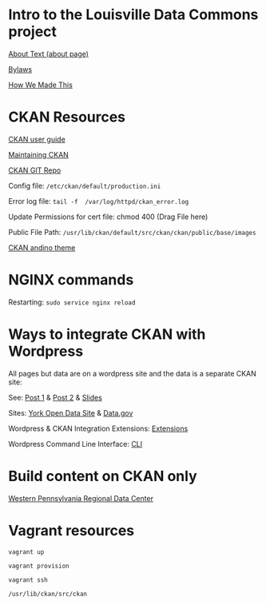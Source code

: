 # Intro to the Louisville Data Commons project 
[About Text (about page)]

[Bylaws]

[How We Made This]

[About Text (about page)]: https://docs.google.com/document/d/1wq73t1mLUfFTjMU8arMe8oFwhct2Ei0teWmndlPB7r0/edit?usp=sharing
[Bylaws]: https://docs.google.com/document/d/12FSVXbFbkdq1ydorAyfewKHysIXSmrpAz4UpmvxJ9XI/edit?usp=sharing
[How We Made This]: https://docs.google.com/document/d/15AnzQm2cPlVUfLqsx55BvhemsvGO8kZXMTLs7JId3Ac/edit?usp=sharing

# CKAN Resources

[CKAN user guide]

[Maintaining CKAN]

[CKAN GIT Repo]

[CKAN GIT Repo]: https://github.com/ckan/ckan.git

[CKAN user guide]: https://docs.ckan.org/en/ckan-2.7.3/user-guide.html

[Maintaining CKAN]: https://docs.ckan.org/en/ckan-2.7.3/maintaining/index.html

Config file: ``/etc/ckan/default/production.ini``

Error log file: ``tail -f  /var/log/httpd/ckan_error.log``

Update Permissions for cert file: chmod 400 (Drag File  here)

Public File Path:  ``/usr/lib/ckan/default/src/ckan/ckan/public/base/images``

[CKAN andino theme]

[CKAN andino theme]: https://github.com/datosgobar/portal-andino-theme

# NGINX commands

Restarting: ``sudo service nginx reload``

# Ways to integrate CKAN with Wordpress

All pages but data are on a wordpress site and the data is a separate CKAN site:

See: [Post 1] & [Post 2] & [Slides]

Sites: [York Open Data Site] & [Data.gov]

Wordpress & CKAN Integration Extensions: [Extensions]

Wordpress Command Line Interface: [CLI]

[York Open Data Site]: https://www.yorkopendata.org
[Post 1]: https://www.yorkopendata.org/ckan-and-wordpress-integration-blog-by-castlegate-it/
[Post 2]: https://www.castlegateit.co.uk/2015/03/ckan-and-wordpress-integration/
[Slides]: https://metaodi.ch/posts/2016/10/how-we-combined-wordpress-with-ckan/
[Data.gov]: https://www.data.gov
[Extensions]: https://extensions.ckan.org
[CLI]: https://wp-cli.org

# Build content on CKAN only
[Western Pennsylvania Regional Data Center]

[Western Pennsylvania Regional Data Center]: https://www.wprdc.org

# Vagrant resources

``vagrant up``

``vagrant provision``

``vagrant ssh``

``/usr/lib/ckan/src/ckan``


